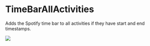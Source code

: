 # TimeBarAllActivities

Adds the Spotify time bar to all activities if they have start and end timestamps.

![](https://github.com/user-attachments/assets/9fbbe33c-8218-43c9-8b8d-f907a4e809fe)

